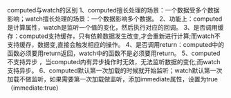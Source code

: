 <!--
 * @Author: ayuan 1090757356@qq.com
 * @Date: 2023-11-16 22:18:13
 * @LastEditors: ayuan 1090757356@qq.com
 * @LastEditTime: 2023-11-16 22:18:58
 * @FilePath: \vue3_admin_templated:\qianduan\interview\Vue\computed和watch.md
 * @Description: 这是默认设置,请设置`customMade`, 打开koroFileHeader查看配置 进行设置: https://github.com/OBKoro1/koro1FileHeader/wiki/%E9%85%8D%E7%BD%AE
-->
computed与watch的区别
1、computed擅长处理的场景：一个数据受多个数据影响；watch擅长处理的场景：一个数据影响多个数据。 
2、功能上：computed是计算属性，watch是监听一个值的变化，然后执行对应的回调。
3、是否调用缓存：computed支持缓存，只有依赖数据发生改变,才会重新进行计算;而watch不支持缓存，数据变,直接会触发相应的操作。
4、是否调用return：computed中的函数必须要用return返回，watch中的函数不是必须要用return。
5、computed不支持异步 ，当computed内有异步操作时无效，无法监听数据的变化;而watch支持异步。
6、computed默认第一次加载的时候就开始监听；watch默认第一次加载不做监听，如果需要第一次加载做监听，添加immediate属性，设置为true（immediate:true）